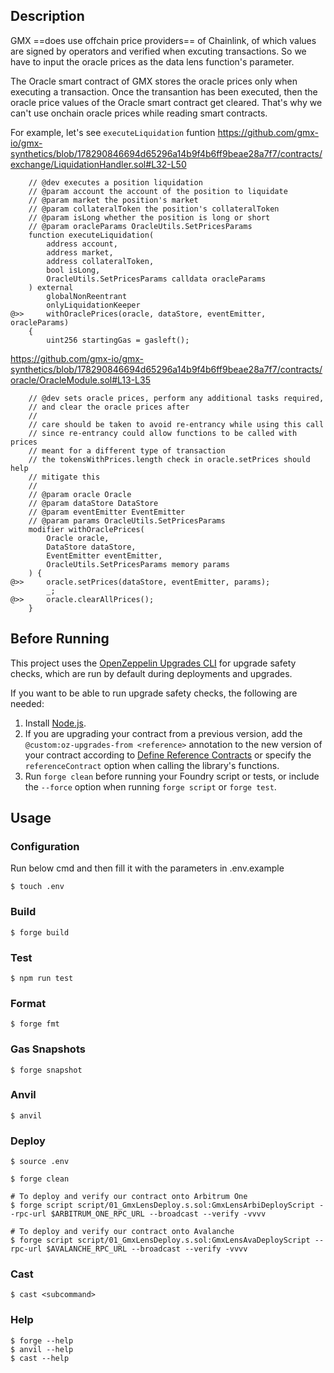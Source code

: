## Description

GMX ==does use offchain price providers== of Chainlink, of which values are signed by operators and verified when excuting transactions.
So we have to input the oracle prices as the data lens function's parameter.

The Oracle smart contract of GMX stores the oracle prices only when executing a transaction.
Once the transantion has been executed, then the oracle price values of the Oracle smart contract get cleared.
That's why we can't use onchain oracle prices while reading smart contracts.

For example, let's see `executeLiquidation` funtion
https://github.com/gmx-io/gmx-synthetics/blob/178290846694d65296a14b9f4b6ff9beae28a7f7/contracts/exchange/LiquidationHandler.sol#L32-L50
```python:
    // @dev executes a position liquidation
    // @param account the account of the position to liquidate
    // @param market the position's market
    // @param collateralToken the position's collateralToken
    // @param isLong whether the position is long or short
    // @param oracleParams OracleUtils.SetPricesParams
    function executeLiquidation(
        address account,
        address market,
        address collateralToken,
        bool isLong,
        OracleUtils.SetPricesParams calldata oracleParams
    ) external
        globalNonReentrant
        onlyLiquidationKeeper
@>>     withOraclePrices(oracle, dataStore, eventEmitter, oracleParams)
    {
        uint256 startingGas = gasleft();
```
https://github.com/gmx-io/gmx-synthetics/blob/178290846694d65296a14b9f4b6ff9beae28a7f7/contracts/oracle/OracleModule.sol#L13-L35
```python:
    // @dev sets oracle prices, perform any additional tasks required,
    // and clear the oracle prices after
    //
    // care should be taken to avoid re-entrancy while using this call
    // since re-entrancy could allow functions to be called with prices
    // meant for a different type of transaction
    // the tokensWithPrices.length check in oracle.setPrices should help
    // mitigate this
    //
    // @param oracle Oracle
    // @param dataStore DataStore
    // @param eventEmitter EventEmitter
    // @param params OracleUtils.SetPricesParams
    modifier withOraclePrices(
        Oracle oracle,
        DataStore dataStore,
        EventEmitter eventEmitter,
        OracleUtils.SetPricesParams memory params
    ) {
@>>     oracle.setPrices(dataStore, eventEmitter, params);
        _;
@>>     oracle.clearAllPrices();
    }
```

## Before Running
This project uses the [OpenZeppelin Upgrades CLI](https://docs.openzeppelin.com/upgrades-plugins/1.x/api-core) for upgrade safety checks, which are run by default during deployments and upgrades.

If you want to be able to run upgrade safety checks, the following are needed:
1. Install [Node.js](https://nodejs.org/).
2. If you are upgrading your contract from a previous version, add the `@custom:oz-upgrades-from <reference>` annotation to the new version of your contract according to [Define Reference Contracts](https://docs.openzeppelin.com/upgrades-plugins/1.x/api-core#define-reference-contracts) or specify the `referenceContract` option when calling the library's functions.
3. Run `forge clean` before running your Foundry script or tests, or include the `--force` option when running `forge script` or `forge test`.

## Usage

### Configuration

Run below cmd and then fill it with the parameters in .env.example
```shell
$ touch .env
```

### Build

```shell
$ forge build
```

### Test

```shell
$ npm run test
```

### Format

```shell
$ forge fmt
```

### Gas Snapshots

```shell
$ forge snapshot
```

### Anvil

```shell
$ anvil
```

### Deploy

```shell
$ source .env

$ forge clean

# To deploy and verify our contract onto Arbitrum One
$ forge script script/01_GmxLensDeploy.s.sol:GmxLensArbiDeployScript --rpc-url $ARBITRUM_ONE_RPC_URL --broadcast --verify -vvvv

# To deploy and verify our contract onto Avalanche
$ forge script script/01_GmxLensDeploy.s.sol:GmxLensAvaDeployScript --rpc-url $AVALANCHE_RPC_URL --broadcast --verify -vvvv
```

### Cast

```shell
$ cast <subcommand>
```

### Help

```shell
$ forge --help
$ anvil --help
$ cast --help
```
